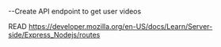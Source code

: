 --Create API endpoint to get user videos



READ https://developer.mozilla.org/en-US/docs/Learn/Server-side/Express_Nodejs/routes